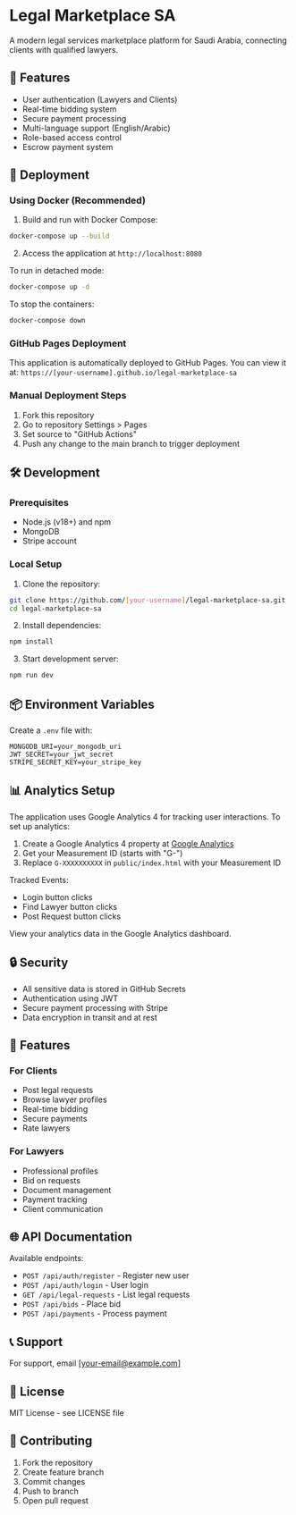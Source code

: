 # Legal Marketplace SA

A modern legal services marketplace platform for Saudi Arabia, connecting clients with qualified lawyers.

## 🌟 Features

- User authentication (Lawyers and Clients)
- Real-time bidding system
- Secure payment processing
- Multi-language support (English/Arabic)
- Role-based access control
- Escrow payment system

## 🚀 Deployment

### Using Docker (Recommended)

1. Build and run with Docker Compose:
```bash
docker-compose up --build
```

2. Access the application at `http://localhost:8080`

To run in detached mode:
```bash
docker-compose up -d
```

To stop the containers:
```bash
docker-compose down
```

### GitHub Pages Deployment

This application is automatically deployed to GitHub Pages. You can view it at:
`https://[your-username].github.io/legal-marketplace-sa`

### Manual Deployment Steps

1. Fork this repository
2. Go to repository Settings > Pages
3. Set source to "GitHub Actions"
4. Push any change to the main branch to trigger deployment

## 🛠️ Development

### Prerequisites

- Node.js (v18+) and npm
- MongoDB
- Stripe account

### Local Setup

1. Clone the repository:
```bash
git clone https://github.com/[your-username]/legal-marketplace-sa.git
cd legal-marketplace-sa
```

2. Install dependencies:
```bash
npm install
```

3. Start development server:
```bash
npm run dev
```

## 📦 Environment Variables

Create a `.env` file with:

```env
MONGODB_URI=your_mongodb_uri
JWT_SECRET=your_jwt_secret
STRIPE_SECRET_KEY=your_stripe_key
```

## 📊 Analytics Setup

The application uses Google Analytics 4 for tracking user interactions. To set up analytics:

1. Create a Google Analytics 4 property at [Google Analytics](https://analytics.google.com/)
2. Get your Measurement ID (starts with "G-")
3. Replace `G-XXXXXXXXXX` in `public/index.html` with your Measurement ID

Tracked Events:
- Login button clicks
- Find Lawyer button clicks
- Post Request button clicks

View your analytics data in the Google Analytics dashboard.

## 🔒 Security

- All sensitive data is stored in GitHub Secrets
- Authentication using JWT
- Secure payment processing with Stripe
- Data encryption in transit and at rest

## 📱 Features

### For Clients
- Post legal requests
- Browse lawyer profiles
- Real-time bidding
- Secure payments
- Rate lawyers

### For Lawyers
- Professional profiles
- Bid on requests
- Document management
- Payment tracking
- Client communication

## 🌐 API Documentation

Available endpoints:

- `POST /api/auth/register` - Register new user
- `POST /api/auth/login` - User login
- `GET /api/legal-requests` - List legal requests
- `POST /api/bids` - Place bid
- `POST /api/payments` - Process payment

## 📞 Support

For support, email [your-email@example.com]

## 📄 License

MIT License - see LICENSE file

## 🤝 Contributing

1. Fork the repository
2. Create feature branch
3. Commit changes
4. Push to branch
5. Open pull request 